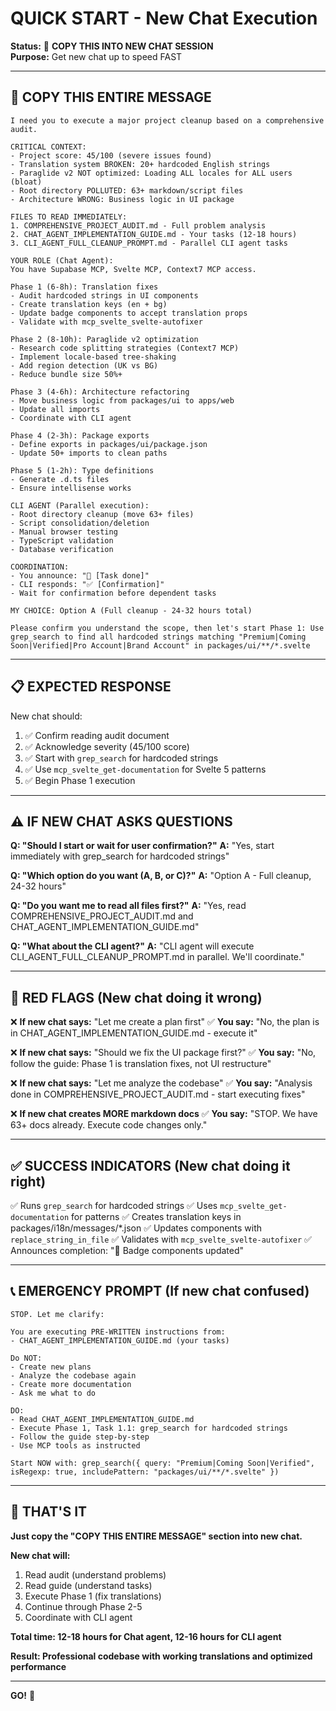 # QUICK START - New Chat Execution

**Status:** 🔴 **COPY THIS INTO NEW CHAT SESSION**  
**Purpose:** Get new chat up to speed FAST

---

## 🎯 COPY THIS ENTIRE MESSAGE

```
I need you to execute a major project cleanup based on a comprehensive audit.

CRITICAL CONTEXT:
- Project score: 45/100 (severe issues found)
- Translation system BROKEN: 20+ hardcoded English strings
- Paraglide v2 NOT optimized: Loading ALL locales for ALL users (bloat)
- Root directory POLLUTED: 63+ markdown/script files
- Architecture WRONG: Business logic in UI package

FILES TO READ IMMEDIATELY:
1. COMPREHENSIVE_PROJECT_AUDIT.md - Full problem analysis
2. CHAT_AGENT_IMPLEMENTATION_GUIDE.md - Your tasks (12-18 hours)
3. CLI_AGENT_FULL_CLEANUP_PROMPT.md - Parallel CLI agent tasks

YOUR ROLE (Chat Agent):
You have Supabase MCP, Svelte MCP, Context7 MCP access.

Phase 1 (6-8h): Translation fixes
- Audit hardcoded strings in UI components
- Create translation keys (en + bg)
- Update badge components to accept translation props
- Validate with mcp_svelte_svelte-autofixer

Phase 2 (8-10h): Paraglide v2 optimization
- Research code splitting strategies (Context7 MCP)
- Implement locale-based tree-shaking
- Add region detection (UK vs BG)
- Reduce bundle size 50%+

Phase 3 (4-6h): Architecture refactoring
- Move business logic from packages/ui to apps/web
- Update all imports
- Coordinate with CLI agent

Phase 4 (2-3h): Package exports
- Define exports in packages/ui/package.json
- Update 50+ imports to clean paths

Phase 5 (1-2h): Type definitions
- Generate .d.ts files
- Ensure intellisense works

CLI AGENT (Parallel execution):
- Root directory cleanup (move 63+ files)
- Script consolidation/deletion
- Manual browser testing
- TypeScript validation
- Database verification

COORDINATION:
- You announce: "🔄 [Task done]"
- CLI responds: "✅ [Confirmation]"
- Wait for confirmation before dependent tasks

MY CHOICE: Option A (Full cleanup - 24-32 hours total)

Please confirm you understand the scope, then let's start Phase 1: Use grep_search to find all hardcoded strings matching "Premium|Coming Soon|Verified|Pro Account|Brand Account" in packages/ui/**/*.svelte
```

---

## 📋 EXPECTED RESPONSE

New chat should:

1. ✅ Confirm reading audit document
2. ✅ Acknowledge severity (45/100 score)
3. ✅ Start with `grep_search` for hardcoded strings
4. ✅ Use `mcp_svelte_get-documentation` for Svelte 5 patterns
5. ✅ Begin Phase 1 execution

---

## ⚠️ IF NEW CHAT ASKS QUESTIONS

**Q: "Should I start or wait for user confirmation?"**
**A:** "Yes, start immediately with grep_search for hardcoded strings"

**Q: "Which option do you want (A, B, or C)?"**
**A:** "Option A - Full cleanup, 24-32 hours"

**Q: "Do you want me to read all files first?"**
**A:** "Yes, read COMPREHENSIVE_PROJECT_AUDIT.md and CHAT_AGENT_IMPLEMENTATION_GUIDE.md"

**Q: "What about the CLI agent?"**
**A:** "CLI agent will execute CLI_AGENT_FULL_CLEANUP_PROMPT.md in parallel. We'll coordinate."

---

## 🚨 RED FLAGS (New chat doing it wrong)

❌ **If new chat says:** "Let me create a plan first"
✅ **You say:** "No, the plan is in CHAT_AGENT_IMPLEMENTATION_GUIDE.md - execute it"

❌ **If new chat says:** "Should we fix the UI package first?"
✅ **You say:** "No, follow the guide: Phase 1 is translation fixes, not UI restructure"

❌ **If new chat says:** "Let me analyze the codebase"
✅ **You say:** "Analysis done in COMPREHENSIVE_PROJECT_AUDIT.md - start executing fixes"

❌ **If new chat creates MORE markdown docs**
✅ **You say:** "STOP. We have 63+ docs already. Execute code changes only."

---

## ✅ SUCCESS INDICATORS (New chat doing it right)

✅ Runs `grep_search` for hardcoded strings
✅ Uses `mcp_svelte_get-documentation` for patterns
✅ Creates translation keys in packages/i18n/messages/*.json
✅ Updates components with `replace_string_in_file`
✅ Validates with `mcp_svelte_svelte-autofixer`
✅ Announces completion: "🔄 Badge components updated"

---

## 📞 EMERGENCY PROMPT (If new chat confused)

```
STOP. Let me clarify:

You are executing PRE-WRITTEN instructions from:
- CHAT_AGENT_IMPLEMENTATION_GUIDE.md (your tasks)

Do NOT:
- Create new plans
- Analyze the codebase again
- Create more documentation
- Ask me what to do

DO:
- Read CHAT_AGENT_IMPLEMENTATION_GUIDE.md
- Execute Phase 1, Task 1.1: grep_search for hardcoded strings
- Follow the guide step-by-step
- Use MCP tools as instructed

Start NOW with: grep_search({ query: "Premium|Coming Soon|Verified", isRegexp: true, includePattern: "packages/ui/**/*.svelte" })
```

---

## 🎯 THAT'S IT

**Just copy the "COPY THIS ENTIRE MESSAGE" section into new chat.**

**New chat will:**
1. Read audit (understand problems)
2. Read guide (understand tasks)
3. Execute Phase 1 (fix translations)
4. Continue through Phase 2-5
5. Coordinate with CLI agent

**Total time: 12-18 hours for Chat agent, 12-16 hours for CLI agent**

**Result: Professional codebase with working translations and optimized performance**

---

**GO!** 🚀
